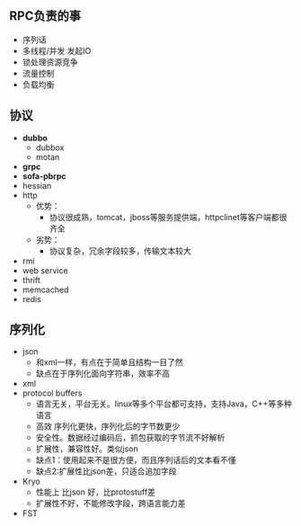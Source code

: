 ## RPC负责的事
* 序列话
* 多线程/并发 发起IO
* 锁处理资源竞争
* 流量控制
* 负载均衡
## 协议
* **dubbo**
  * dubbox
  * motan
* **grpc**
* **sofa-pbrpc**
* hessian
* http
  * 优势：
    * 协议很成熟，tomcat，jboss等服务提供端，httpclinet等客户端都很齐全
  * 劣势：
    * 协议复杂，冗余字段较多，传输文本较大
* rmi
* web service
* thrift
* memcached
* redis


## 序列化
* json
  * 和xml一样，有点在于简单且结构一目了然
  * 缺点在于序列化面向字符串，效率不高
* xml
* protocol buffers
  * 语言无关，平台无关。linux等多个平台都可支持，支持Java，C++等多种语言
  * 高效 序列化更快，序列化后的字节数更少
  * 安全性。数据经过编码后，抓包获取的字节流不好解析
  * 扩展性，兼容性好。类似json
  * 缺点1：使用起来不是很方便，而且序列话后的文本看不懂
  * 缺点2:扩展性比json差，只适合追加字段
* Kryo
  * 性能上 比json 好，比protostuff差
  * 扩展性不好，不能修改字段，跨语言能力差
* FST
